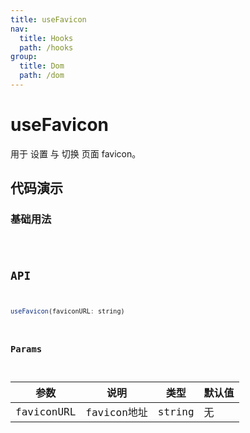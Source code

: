 ```yaml
---
title: useFavicon
nav:
  title: Hooks
  path: /hooks
group:
  title: Dom
  path: /dom
---
```


# useFavicon

用于 设置 与 切换 页面 favicon。

## 代码演示

### 基础用法

<code src="./demo/demo1.tsx" />


## API

```javascript
useFavicon(faviconURL: string)
```

### Params

| 参数       | 说明        | 类型   | 默认值 |
| ---------- | ----------- | ------ | ------ |
| faviconURL | favicon地址 | string | 无     |
